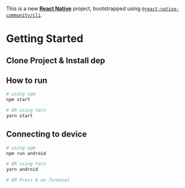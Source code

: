 This is a new [**React Native**](https://reactnative.dev) project, bootstrapped using [`@react-native-community/cli`](https://github.com/react-native-community/cli).

# Getting Started
## Clone Project & Install dep

## How to run
```bash
# using npm
npm start

# OR using Yarn
yarn start
```

## Connecting to device
```bash
# using npm
npm run android

# OR using Yarn
yarn android

# OR Press A on Terminal
```
